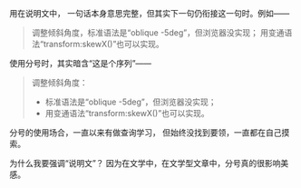 用在说明文中，
一句话本身意思完整，但其实下一句仍衔接这一句时。例如——
>调整倾斜角度，标准语法是“oblique -5deg”，但浏览器没实现；
用变通语法“transform:skewX()”也可以实现。

使用分号时，其实暗含“这是个序列”——
>调整倾斜角度：
>- 标准语法是“oblique -5deg”，但浏览器没实现；
>- 用变通语法“transform:skewX()”也可以实现。

分号的使用场合，一直以来有做查询学习，
但始终没找到要领，一直都在自己摸索。

为什么我要强调“说明文”？
因为在文学中，在文学型文章中，分号真的很影响美感。
